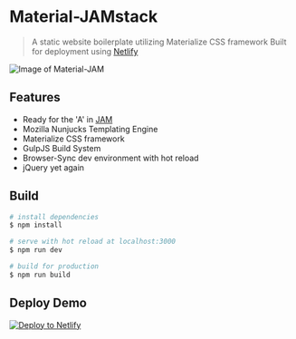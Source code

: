 # Material-JAMstack

> A static website boilerplate utilizing Materialize CSS framework
> Built for deployment using [Netlify](http://netlify.com)

![Image of Material-JAM](https://i.imgur.com/nQ4LD7g.png)

## Features

* Ready for the 'A' in [JAM](https://jamstack.org/)
* Mozilla Nunjucks Templating Engine
* Materialize CSS framework
* GulpJS Build System
* Browser-Sync dev environment with hot reload
* jQuery yet again

## Build

``` bash
# install dependencies
$ npm install

# serve with hot reload at localhost:3000
$ npm run dev

# build for production
$ npm run build

```

## Deploy Demo

[![Deploy to Netlify](https://www.netlify.com/img/deploy/button.svg)](https://app.netlify.com/start/deploy?repository=https://github.com/availit/Material-JAM)
